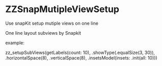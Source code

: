 # ZZSnapMutipleViewSetup
Use snapKit setup mutiple views on one line

One line layout subviews by Snapkit

example: 
  
  zz_setupSubViews(getLabels(count: 10), .showType(.equalSize(3, 30)), .horizontalSpace(8), .verticalSpace(8), .insetsModel(insets: .init(all: 10)))
  
  
